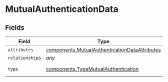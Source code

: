 # MutualAuthenticationData


## Fields

| Field                                                                                                      | Type                                                                                                       | Required                                                                                                   | Description                                                                                                |
| ---------------------------------------------------------------------------------------------------------- | ---------------------------------------------------------------------------------------------------------- | ---------------------------------------------------------------------------------------------------------- | ---------------------------------------------------------------------------------------------------------- |
| `attributes`                                                                                               | [components.MutualAuthenticationDataAttributes](../../models/shared/mutualauthenticationdataattributes.md) | :heavy_minus_sign:                                                                                         | N/A                                                                                                        |
| `relationships`                                                                                            | *any*                                                                                                      | :heavy_minus_sign:                                                                                         | N/A                                                                                                        |
| `type`                                                                                                     | [components.TypeMutualAuthentication](../../models/shared/typemutualauthentication.md)                     | :heavy_minus_sign:                                                                                         | Resource type                                                                                              |